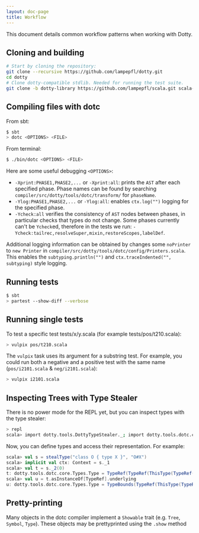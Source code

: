 ```yaml
---
layout: doc-page
title: Workflow
---
```


This document details common workflow patterns when working with Dotty.

## Cloning and building ##

```bash
# Start by cloning the repository:
git clone --recursive https://github.com/lampepfl/dotty.git
cd dotty
# Clone dotty-compatible stdlib. Needed for running the test suite.
git clone -b dotty-library https://github.com/lampepfl/scala.git scala-scala
```

## Compiling files with dotc ##

From sbt:

```bash
$ sbt
> dotc <OPTIONS> <FILE>
```

From terminal:

```bash
$ ./bin/dotc <OPTIONS> <FILE>
```

Here are some useful debugging `<OPTIONS>`:

* `-Xprint:PHASE1,PHASE2,...` or `-Xprint:all`: prints the `AST` after each
  specified phase. Phase names can be found by searching
  `compiler/src/dotty/tools/dotc/transform/` for `phaseName`.
* `-Ylog:PHASE1,PHASE2,...` or `-Ylog:all`: enables `ctx.log("")` logging for
  the specified phase.
* `-Ycheck:all` verifies the consistency of `AST` nodes between phases, in
  particular checks that types do not change. Some phases currently can't be
  `Ycheck`ed, therefore in the tests we run:
  `-Ycheck:tailrec,resolveSuper,mixin,restoreScopes,labelDef`.

Additional logging information can be obtained by changes some `noPrinter` to
`new Printer` in `compiler/src/dotty/tools/dotc/config/Printers.scala`. This enables the
`subtyping.println("")` and `ctx.traceIndented("", subtyping)` style logging.

## Running tests ##

```bash
$ sbt
> partest --show-diff --verbose
```

## Running single tests ##
To test a specific test tests/x/y.scala (for example tests/pos/t210.scala):

```bash
> vulpix pos/t210.scala
```

The `vulpix` task uses its argument for a substring test. For example, you
could run both a negative and a positive test with the same name
(`pos/i2101.scala` & `neg/i2101.scala`):

```bash
> vulpix i2101.scala
```

## Inspecting Trees with Type Stealer ##

There is no power mode for the REPL yet, but you can inspect types with the
type stealer:

```bash
> repl
scala> import dotty.tools.DottyTypeStealer._; import dotty.tools.dotc.core._; import Contexts._,Types._
```

Now, you can define types and access their representation. For example:

```scala
scala> val s = stealType("class O { type X }", "O#X")
scala> implicit val ctx: Context = s._1
scala> val t = s._2(0)
t: dotty.tools.dotc.core.Types.Type = TypeRef(TypeRef(ThisType(TypeRef(NoPrefix,<empty>)),O),X)
scala> val u = t.asInstanceOf[TypeRef].underlying
u: dotty.tools.dotc.core.Types.Type = TypeBounds(TypeRef(ThisType(TypeRef(NoPrefix,scala)),Nothing), TypeRef(ThisType(TypeRef(NoPrefix,scala)),Any))
```

## Pretty-printing ##
Many objects in the dotc compiler implement a `Showable` trait (e.g. `Tree`,
`Symbol`, `Type`). These objects may be prettyprinted using the `.show`
method
